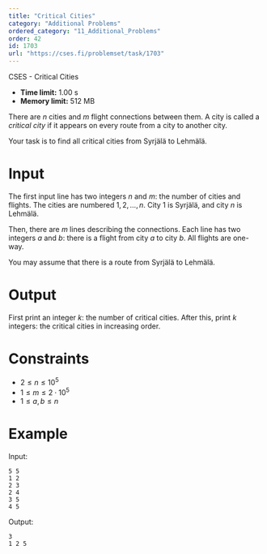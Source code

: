 ```yaml
---
title: "Critical Cities"
category: "Additional Problems"
ordered_category: "11_Additional_Problems"
order: 42
id: 1703
url: "https://cses.fi/problemset/task/1703"
---
```


CSES - Critical Cities

  * **Time limit:** 1.00 s
  * **Memory limit:** 512 MB

There are $n$ cities and $m$ flight connections between them. A city is called
a _critical city_ if it appears on every route from a city to another city.

Your task is to find all critical cities from Syrjälä to Lehmälä.

# Input

The first input line has two integers $n$ and $m$: the number of cities and
flights. The cities are numbered $1,2,\dots,n$. City $1$ is Syrjälä, and city
$n$ is Lehmälä.

Then, there are $m$ lines describing the connections. Each line has two
integers $a$ and $b$: there is a flight from city $a$ to city $b$. All flights
are one-way.

You may assume that there is a route from Syrjälä to Lehmälä.

# Output

First print an integer $k$: the number of critical cities. After this, print
$k$ integers: the critical cities in increasing order.

# Constraints

  * $2 \le n \le 10^5$
  * $1 \le m \le 2 \cdot 10^5$
  * $1 \le a,b \le n$

# Example

Input:

    
    
    5 5
    1 2
    2 3
    2 4
    3 5
    4 5
    

Output:

    
    
    3
    1 2 5
    

